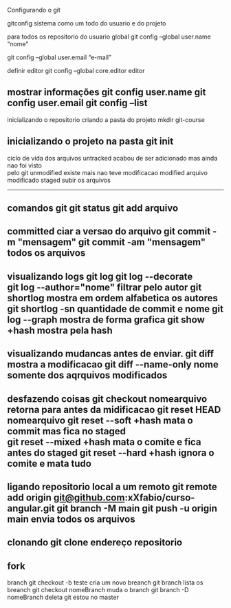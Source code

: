 Configurando o git

gitconfig sistema como um todo do usuario e do projeto

para todos os repositorio do usuario global
git config –global user.name “nome”

git config –global user.email “e-mail”

definir editor
git config –global core.editor editor

mostrar informações
git config user.name
git config user.email
git config –list
-------------------------------
inicializando o repositorio
criando a pasta do projeto
mkdir git-course

inicializando o projeto na pasta
git init
---------------------------------
ciclo de vida dos arquivos
untracked
acabou de ser adicionado mas ainda nao foi visto  
pelo git
unmodified
existe mais nao teve modificacao
modified
arquivo modificado
staged
subir os arquivos

--------------------
comandos git
git status
git add arquivo
---------------------
committed
ciar a versao do arquivo
git commit -m "mensagem"
git commit -am "mensagem" todos os arquivos
-------------------------
visualizando logs
git log
git log --decorate    
git log --author="nome"  filtrar pelo autor
git shortlog    mostra em ordem alfabetica os autores
git shortlog -sn quantidade de commit e nome
git log --graph   mostra de forma grafica
git show +hash  mostra pela hash
---------------------------
visualizando mudancas antes de enviar.
git diff    mostra a modificacao
git diff --name-only   nome somente dos aqrquivos modificados 
----------------------------
desfazendo coisas
git checkout nomearquivo   retorna para antes da midificacao
git reset HEAD nomearquivo 
git reset --soft +hash  mata o commit mas fica no staged   
git reset --mixed +hash   mata o comite e fica antes do staged
git reset --hard +hash  ignora o comite e mata tudo
-----------------------------
ligando repositorio local a um remoto
git remote add origin git@github.com:xXfabio/curso-angular.git
git branch -M main 
git push -u origin main       envia todos os arquivos
------------------------------
clonando 
git clone endereço repositorio
-------------------------------
fork
------------------------------
branch
git checkout -b teste    cria um novo breanch
git branch     lista os breanch
git checkout nomeBranch   muda o branch
git branch -D nomeBranch   deleta git 
estou no master